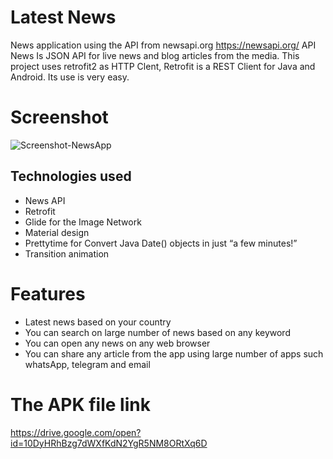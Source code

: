 # Latest News
News application using the API from newsapi.org https://newsapi.org/
API News Is JSON API for live news and blog articles from the media. This project uses retrofit2 as HTTP Clent, 
Retrofit is a REST Client for Java and Android. Its use is very easy.

# Screenshot

![Screenshot-NewsApp](https://user-images.githubusercontent.com/23213279/75633761-73305180-5c10-11ea-972f-a4ed33994518.png)

## Technologies used
* News API
* Retrofit
* Glide for the Image Network
* Material design
* Prettytime for Convert Java Date() objects in just “a few minutes!”
* Transition animation

# Features
* Latest news based on your country
* You can search on large number of news based on any keyword
* You can open any news on any web browser 
* You can share any article from the app using large number of apps such whatsApp, telegram and email

# The APK file link
https://drive.google.com/open?id=10DyHRhBzg7dWXfKdN2YgR5NM8ORtXq6D
